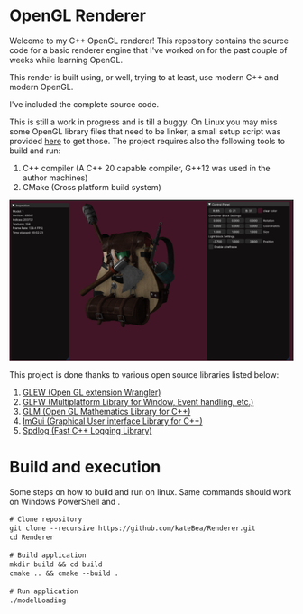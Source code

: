 # OpenGL Renderer
Welcome to my C++ OpenGL renderer! This repository contains the source code for a 
basic renderer engine that I've worked on for the past couple of weeks while learning OpenGL.

This render is built using, or well, trying to at least, use modern C++ and 
modern OpenGL.

I've included the complete source code.

This is still a work in progress and is till a buggy. On Linux you may miss some OpenGL library files
that need to be linker, a small setup script was provided [here](/setup) to get those.
The project requires also the following tools to build and run:

1. C++ compiler (A C++ 20 capable compiler, G++12 was used in the author machines)
2. CMake (Cross platform build system)

![Image sample](image/modelLoad2.png)

This project is done thanks to various open source libraries listed below:

1. [GLEW (Open GL extension Wrangler)](https://glew.sourceforge.net/)
2. [GLFW (Multiplatform Library for Window, Event handling, etc.)](https://github.com/glfw/glfw)
3. [GLM (Open GL Mathematics Library for C++)](https://github.com/g-truc/glm)
4. [ImGui (Graphical User interface Library for C++)](https://github.com/ocornut/imgui)
5. [Spdlog (Fast C++ Logging Library)](https://github.com/gabime/spdlog)

# Build and execution
Some steps on how to build and run on linux.
Same commands should work on Windows PowerShell and .
```shell
# Clone repository
git clone --recursive https://github.com/kateBea/Renderer.git
cd Renderer

# Build application
mkdir build && cd build
cmake .. && cmake --build .

# Run application
./modelLoading
```
